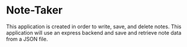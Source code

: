 # Note-Taker
This application is created in order to write, save, and delete notes. This application will use an express backend and save and retrieve note data from a JSON file.
